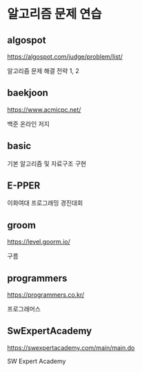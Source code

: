 # 알고리즘 문제 연습

## algospot
https://algospot.com/judge/problem/list/

알고리즘 문제 해결 전략 1, 2  
  

## baekjoon
https://www.acmicpc.net/

백준 온라인 저지  
  

## basic
기본 알고리즘 및 자료구조 구현  


## E-PPER
이화여대 프로그래밍 경진대회


## groom
https://level.goorm.io/ 

구름



## programmers
https://programmers.co.kr/

프로그래머스


## SwExpertAcademy
https://swexpertacademy.com/main/main.do

SW Expert Academy


